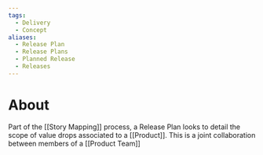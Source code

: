 ```yaml
---
tags:
  - Delivery
  - Concept
aliases:
  - Release Plan
  - Release Plans
  - Planned Release
  - Releases
---
```

# About
Part of the [[Story Mapping]] process, a Release Plan looks to detail the scope of value drops associated to a [[Product]]. This is a joint collaboration between members of a [[Product Team]]